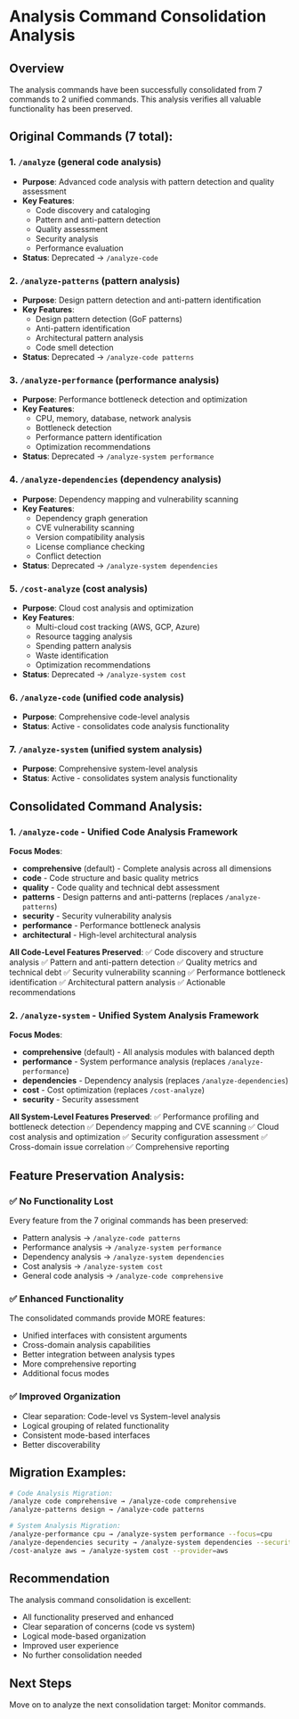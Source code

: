 # Analysis Command Consolidation Analysis

## Overview
The analysis commands have been successfully consolidated from 7 commands to 2 unified commands. This analysis verifies all valuable functionality has been preserved.

## Original Commands (7 total):

### 1. `/analyze` (general code analysis)
- **Purpose**: Advanced code analysis with pattern detection and quality assessment
- **Key Features**:
  - Code discovery and cataloging
  - Pattern and anti-pattern detection
  - Quality assessment
  - Security analysis
  - Performance evaluation
- **Status**: Deprecated → `/analyze-code`

### 2. `/analyze-patterns` (pattern analysis)
- **Purpose**: Design pattern detection and anti-pattern identification
- **Key Features**:
  - Design pattern detection (GoF patterns)
  - Anti-pattern identification
  - Architectural pattern analysis
  - Code smell detection
- **Status**: Deprecated → `/analyze-code patterns`

### 3. `/analyze-performance` (performance analysis)
- **Purpose**: Performance bottleneck detection and optimization
- **Key Features**:
  - CPU, memory, database, network analysis
  - Bottleneck detection
  - Performance pattern identification
  - Optimization recommendations
- **Status**: Deprecated → `/analyze-system performance`

### 4. `/analyze-dependencies` (dependency analysis)
- **Purpose**: Dependency mapping and vulnerability scanning
- **Key Features**:
  - Dependency graph generation
  - CVE vulnerability scanning
  - Version compatibility analysis
  - License compliance checking
  - Conflict detection
- **Status**: Deprecated → `/analyze-system dependencies`

### 5. `/cost-analyze` (cost analysis)
- **Purpose**: Cloud cost analysis and optimization
- **Key Features**:
  - Multi-cloud cost tracking (AWS, GCP, Azure)
  - Resource tagging analysis
  - Spending pattern analysis
  - Waste identification
  - Optimization recommendations
- **Status**: Deprecated → `/analyze-system cost`

### 6. `/analyze-code` (unified code analysis)
- **Purpose**: Comprehensive code-level analysis
- **Status**: Active - consolidates code analysis functionality

### 7. `/analyze-system` (unified system analysis)
- **Purpose**: Comprehensive system-level analysis
- **Status**: Active - consolidates system analysis functionality

## Consolidated Command Analysis:

### 1. `/analyze-code` - Unified Code Analysis Framework

**Focus Modes**:
- **comprehensive** (default) - Complete analysis across all dimensions
- **code** - Code structure and basic quality metrics
- **quality** - Code quality and technical debt assessment
- **patterns** - Design patterns and anti-patterns (replaces `/analyze-patterns`)
- **security** - Security vulnerability analysis
- **performance** - Performance bottleneck analysis
- **architectural** - High-level architectural analysis

**All Code-Level Features Preserved**:
✅ Code discovery and structure analysis
✅ Pattern and anti-pattern detection
✅ Quality metrics and technical debt
✅ Security vulnerability scanning
✅ Performance bottleneck identification
✅ Architectural pattern analysis
✅ Actionable recommendations

### 2. `/analyze-system` - Unified System Analysis Framework

**Focus Modes**:
- **comprehensive** (default) - All analysis modules with balanced depth
- **performance** - System performance analysis (replaces `/analyze-performance`)
- **dependencies** - Dependency analysis (replaces `/analyze-dependencies`)
- **cost** - Cost optimization (replaces `/cost-analyze`)
- **security** - Security assessment

**All System-Level Features Preserved**:
✅ Performance profiling and bottleneck detection
✅ Dependency mapping and CVE scanning
✅ Cloud cost analysis and optimization
✅ Security configuration assessment
✅ Cross-domain issue correlation
✅ Comprehensive reporting

## Feature Preservation Analysis:

### ✅ No Functionality Lost
Every feature from the 7 original commands has been preserved:
- Pattern analysis → `/analyze-code patterns`
- Performance analysis → `/analyze-system performance`
- Dependency analysis → `/analyze-system dependencies`
- Cost analysis → `/analyze-system cost`
- General code analysis → `/analyze-code comprehensive`

### ✅ Enhanced Functionality
The consolidated commands provide MORE features:
- Unified interfaces with consistent arguments
- Cross-domain analysis capabilities
- Better integration between analysis types
- More comprehensive reporting
- Additional focus modes

### ✅ Improved Organization
- Clear separation: Code-level vs System-level analysis
- Logical grouping of related functionality
- Consistent mode-based interfaces
- Better discoverability

## Migration Examples:

```bash
# Code Analysis Migration:
/analyze code comprehensive → /analyze-code comprehensive
/analyze-patterns design → /analyze-code patterns

# System Analysis Migration:
/analyze-performance cpu → /analyze-system performance --focus=cpu
/analyze-dependencies security → /analyze-system dependencies --security
/cost-analyze aws → /analyze-system cost --provider=aws
```

## Recommendation
The analysis command consolidation is excellent:
- All functionality preserved and enhanced
- Clear separation of concerns (code vs system)
- Logical mode-based organization
- Improved user experience
- No further consolidation needed

## Next Steps
Move on to analyze the next consolidation target: Monitor commands.